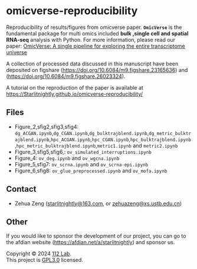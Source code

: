 # omicverse-reproducibility

Reproducibility of results/figures from omicverse paper. **`OmicVerse`** is the fundamental package for multi omics included **bulk ,single cell and spatial RNA-seq** analysis with Python. For more information, please read our paper: [OmicVerse: A single pipeline for exploring the entire transcriptome universe](https://www.biorxiv.org/content/10.1101/2023.06.06.543913v2)

A collection of processed data discussed in this manuscript have been deposited on figshare (https://doi.org/10.6084/m9.figshare.23165636) and (https://doi.org/10.6084/m9.figshare.26023324).

A tutorial on the reproduction of the paper is available at https://Starlitnightly.github.io/omicverse-reproducibility/

## Files

- Figure_2,sfig2,sfig3,sfig4: `dg_ACGAN.ipynb`,`dg_CGAN.ipynb`,`dg_bulktrajblend.ipynb`,`dg_metric_bulktrajblend.ipynb`,`hpc_ACGAN.ipynb`,`hpc_CGAN.ipynb`,`hpc_bulktrajblend.ipynb`,`hpc_metric_bulktrajblend.ipynb`,`metric1.ipynb` and `metric2.ipynb`
- Figure_3,sfig5,sfig6,: `ov_simulated_interruptions.ipynb`
- Figure_4: `ov_deg.ipynb` and `ov_wgcna.ipynb`
- Figure_5,sfig7: `ov_scrna.ipynb` and `ov_scrna-epi.ipynb`
- Figure_6,sfig8: `ov_glue_preprocessed.ipynb` and `ov_mofa.ipynb`


## Contact

- Zehua Zeng ([starlitnightly@163.com](mailto:starlitnightly@163.com), or [zehuazeng@xs.ustb.edu.cn](mailto:zehuazeng@xs.ustb.edu.cn))

## Other

If you would like to sponsor the development of our project, you can go to the afdian website (https://afdian.net/a/starlitnightly) and sponsor us.

Copyright © 2024 [112 Lab](https://112lab.asia/). <br />
This project is [GPL3.0](./LICENSE) licensed.
